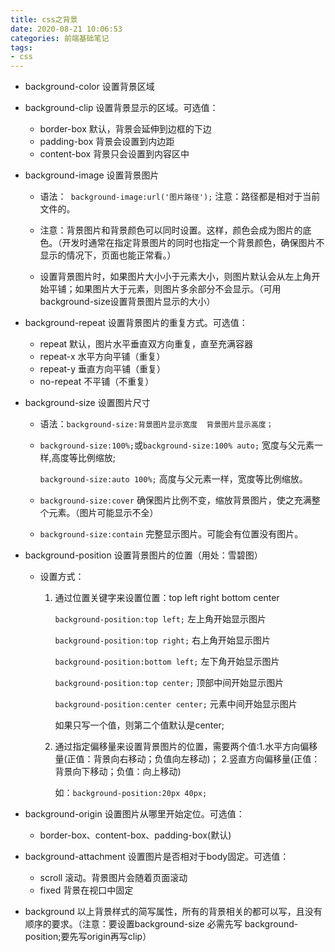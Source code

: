 ```yaml
---
title: css之背景
date: 2020-08-21 10:06:53
categories: 前端基础笔记
tags:
- css
---
```


- background-color  设置背景区域

- background-clip  设置背景显示的区域。可选值：

  - border-box   默认，背景会延伸到边框的下边
  - padding-box   背景会设置到内边距
  - content-box   背景只会设置到内容区中

- background-image  设置背景图片

  - 语法：` background-image:url('图片路径');` 注意：路径都是相对于当前文件的。

  - 注意：背景图片和背景颜色可以同时设置。这样，颜色会成为图片的底色。（开发时通常在指定背景图片的同时也指定一个背景颜色，确保图片不显示的情况下，页面也能正常看。）

    <!--more-->

  - 设置背景图片时，如果图片大小小于元素大小，则图片默认会从左上角开始平铺；如果图片大于元素，则图片多余部分不会显示。（可用background-size设置背景图片显示的大小）

- background-repeat   设置背景图片的重复方式。可选值：
  - repeat   默认，图片水平垂直双方向重复，直至充满容器
  - repeat-x  水平方向平铺（重复）
  - repeat-y   垂直方向平铺（重复）
  - no-repeat   不平铺（不重复）

- background-size   设置图片尺寸  

  - 语法：`background-size:背景图片显示宽度  背景图片显示高度；`

  - `background-size:100%;`或`background-size:100% auto;`    宽度与父元素一样,高度等比例缩放;

    `background-size:auto 100%;`   高度与父元素一样，宽度等比例缩放。

  - `background-size:cover`  确保图片比例不变，缩放背景图片，使之充满整个元素。（图片可能显示不全）

  - `background-size:contain`   完整显示图片。可能会有位置没有图片。

- background-position   设置背景图片的位置（用处：雪碧图）

  - 设置方式：

    1. 通过位置关键字来设置位置：top  left  right  bottom  center

       `background-position:top left;`  左上角开始显示图片

       `background-position:top right;`  右上角开始显示图片

       `background-position:bottom left;`  左下角开始显示图片

       `background-position:top center;`  顶部中间开始显示图片

       `background-position:center center;`  元素中间开始显示图片

       如果只写一个值，则第二个值默认是center;

    2. 通过指定偏移量来设置背景图片的位置，需要两个值:1.水平方向偏移量(正值：背景向右移动；负值向左移动)； 2.竖直方向偏移量(正值：背景向下移动；负值：向上移动)

       如：`background-position:20px 40px;`

- background-origin  设置图片从哪里开始定位。可选值：

  - border-box、content-box、padding-box(默认)

- background-attachment   设置图片是否相对于body固定。可选值：

  - scroll  滚动。背景图片会随着页面滚动
  - fixed   背景在视口中固定

- background  以上背景样式的简写属性，所有的背景相关的都可以写，且没有顺序的要求。（注意：要设置background-size 必需先写 background-position;要先写origin再写clip）